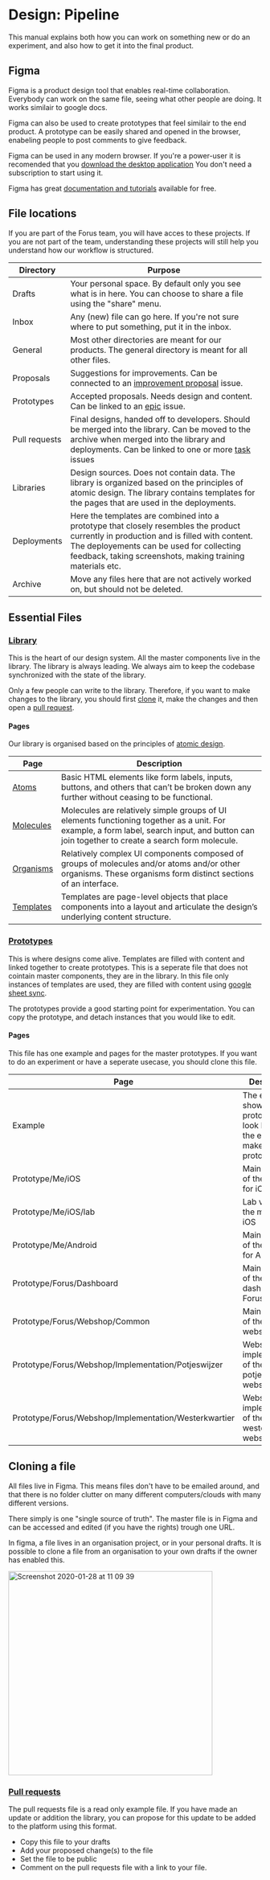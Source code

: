 # Design: Pipeline
This manual explains both how you can work on something new or do an experiment, and also how to get it into the final product.

## Figma
Figma is a product design tool that enables real-time collaboration. Everybody can work on the same file, seeing what other people are doing. It works similair to google docs.

Figma can also be used to create prototypes that feel similair to the end product. A prototype can be easily shared and opened in the browser, enabeling people to post comments to give feedback.

Figma can be used in any modern browser. If you're a power-user it is recomended that you [download the desktop application](https://www.figma.com/downloads/) You don't need a subscription to start using it. 

Figma has great [documentation and tutorials](https://help.figma.com/hc/en-us) available for free.

## File locations
If you are part of the Forus team, you will have acces to these projects. If you are not part of the team, understanding these projects will still help you understand how our workflow is structured.

Directory | Purpose
-- | --
Drafts | Your personal space. By default only you see what is in here. You can choose to share a file using the "share" menu.
Inbox | Any (new) file can go here. If you're not sure where to put something, put it in the inbox.
General | Most other directories are meant for our products. The general directory is meant for all other files.
Proposals | Suggestions for improvements. Can be connected to an [improvement proposal](https://github.com/teamforus/general/blob/develop/manuals/development/issue-improvement-proposal.md) issue. 
Prototypes | Accepted proposals. Needs design and content. Can be linked to an [epic](https://github.com/teamforus/general/blob/develop/manuals/development/issue-epic.md) issue.
Pull requests | Final designs, handed off to developers. Should be merged into the library. Can be moved to the archive when merged into the library and deployments. Can be linked to one or more [task](https://github.com/teamforus/general/blob/develop/manuals/development/issue-task.md) issues 
Libraries | Design sources. Does not contain data. The library is organized based on the principles of atomic design. The library contains templates for the pages that are used in the deployments. 
Deployments | Here the templates are combined into a prototype that closely resembles the product currently in production and is filled with content. The deployements can be used for collecting feedback, taking screenshots, making training materials etc.
Archive | Move any files here that are not actively worked on, but should not be deleted.



## Essential Files

### [Library](https://www.figma.com/file/lmtX6abfCnGR9Ohep4TeI6/Library?node-id=15%3A0)
This is the heart of our design system. All the master components live in the library. The library is always leading. We  always aim to keep the codebase synchronized with the state of the library.

Only a few people can write to the library. Therefore, if you want to make changes to the library, you should first [clone](https://github.com/teamforus/development/blob/master/briefings/how-to-design.md#cloning-a-file) it, make the changes and then open a [pull request](https://github.com/teamforus/development/blob/master/briefings/how-to-design.md#pull-requests).

#### Pages
Our library is organised based on the principles of [atomic design](http://atomicdesign.bradfrost.com/chapter-2/). 

Page | Description
---|---
[Atoms](http://atomicdesign.bradfrost.com/chapter-2/#atoms) | Basic HTML elements like form labels, inputs, buttons, and others that can’t be broken down any further without ceasing to be functional.
[Molecules](http://atomicdesign.bradfrost.com/chapter-2/#molecules) | Molecules are relatively simple groups of UI elements functioning together as a unit. For example, a form label, search input, and button can join together to create a search form molecule.
[Organisms](http://atomicdesign.bradfrost.com/chapter-2/#organisms) | Relatively complex UI components composed of groups of molecules and/or atoms and/or other organisms. These organisms form distinct sections of an interface.
[Templates](http://atomicdesign.bradfrost.com/chapter-2/#templates) | Templates are page-level objects that place components into a layout and articulate the design’s underlying content structure.

### [Prototypes](https://www.figma.com/file/HL0xnMAHK9GtM9sWEK2rUM/Prototypes?node-id=14%3A647)
This is where designs come alive. Templates are filled with content and linked together to create prototypes. This is a seperate file that does not cointain master components, they are in the library. In this file only instances of templates are used, they are filled with content using [google sheet sync]().

The prototypes provide a good starting point for experimentation. You can copy the prototype, and detach instances that you would like to edit.

#### Pages
This file has one example and pages for the master prototypes. If you want to do an experiment or have a seperate usecase, you should clone this file.

Page | Description
---|---
Example | The example shows what a prototype can look like. Copy the example to make your own prototype.
Prototype/Me/iOS | Main prototype of the me app for iOS
Prototype/Me/iOS/lab | Lab version of the me app for iOS
Prototype/Me/Android | Main prototype of the me app for Android
Prototype/Forus/Dashboard | Main prototype of the dashboard Forus
Prototype/Forus/Webshop/Common | Main prototype of the common webshop
Prototype/Forus/Webshop/Implementation/Potjeswijzer | Webshop implementation of the potjeswijzer webshop.
Prototype/Forus/Webshop/Implementation/Westerkwartier | Webshop implementation of the westerkwartier webshop.

## Cloning a file
All files live in Figma. This means files don't have to be emailed around, and that there is no folder clutter on many different computers/clouds with many different versions. 

There simply is one "single source of truth". The master file is in Figma and can be accessed and edited (if you have the rights) trough one URL.

In figma, a file lives in an organisation project, or in your personal drafts. It is possible to clone a file from an organisation to your own drafts if the owner has enabled this.

<img width="406" alt="Screenshot 2020-01-28 at 11 09 39" src="https://user-images.githubusercontent.com/30194799/73254537-e46a8800-41be-11ea-89e1-c8855f136ea0.png">

### [Pull requests](https://www.figma.com/file/NsJsPJvWKqgoRtuTO6I8e5/Pull-Requests?node-id=3%3A112)
The pull requests file is a read only example file. If you have made an update or addition the library, you can propose for this update to be added to the platform using this format. 

* Copy this file to your drafts
* Add your proposed change(s) to the file
* Set the file to be public
* Comment on the pull requests file with a link to your file.







